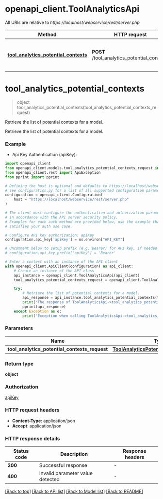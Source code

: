 # openapi_client.ToolAnalyticsApi

All URIs are relative to *https://localhost/webservice/rest/server.php*

Method | HTTP request | Description
------------- | ------------- | -------------
[**tool_analytics_potential_contexts**](ToolAnalyticsApi.md#tool_analytics_potential_contexts) | **POST** /tool_analytics_potential_contexts | Retrieve the list of potential contexts for a model.


# **tool_analytics_potential_contexts**
> object tool_analytics_potential_contexts(tool_analytics_potential_contexts_request)

Retrieve the list of potential contexts for a model.

Retrieve the list of potential contexts for a model.

### Example

* Api Key Authentication (apiKey):

```python
import openapi_client
from openapi_client.models.tool_analytics_potential_contexts_request import ToolAnalyticsPotentialContextsRequest
from openapi_client.rest import ApiException
from pprint import pprint

# Defining the host is optional and defaults to https://localhost/webservice/rest/server.php
# See configuration.py for a list of all supported configuration parameters.
configuration = openapi_client.Configuration(
    host = "https://localhost/webservice/rest/server.php"
)

# The client must configure the authentication and authorization parameters
# in accordance with the API server security policy.
# Examples for each auth method are provided below, use the example that
# satisfies your auth use case.

# Configure API key authorization: apiKey
configuration.api_key['apiKey'] = os.environ["API_KEY"]

# Uncomment below to setup prefix (e.g. Bearer) for API key, if needed
# configuration.api_key_prefix['apiKey'] = 'Bearer'

# Enter a context with an instance of the API client
with openapi_client.ApiClient(configuration) as api_client:
    # Create an instance of the API class
    api_instance = openapi_client.ToolAnalyticsApi(api_client)
    tool_analytics_potential_contexts_request = openapi_client.ToolAnalyticsPotentialContextsRequest() # ToolAnalyticsPotentialContextsRequest | 

    try:
        # Retrieve the list of potential contexts for a model.
        api_response = api_instance.tool_analytics_potential_contexts(tool_analytics_potential_contexts_request)
        print("The response of ToolAnalyticsApi->tool_analytics_potential_contexts:\n")
        pprint(api_response)
    except Exception as e:
        print("Exception when calling ToolAnalyticsApi->tool_analytics_potential_contexts: %s\n" % e)
```



### Parameters


Name | Type | Description  | Notes
------------- | ------------- | ------------- | -------------
 **tool_analytics_potential_contexts_request** | [**ToolAnalyticsPotentialContextsRequest**](ToolAnalyticsPotentialContextsRequest.md)|  | 

### Return type

**object**

### Authorization

[apiKey](../README.md#apiKey)

### HTTP request headers

 - **Content-Type**: application/json
 - **Accept**: application/json

### HTTP response details

| Status code | Description | Response headers |
|-------------|-------------|------------------|
**200** | Successful response |  -  |
**400** | Invalid parameter value detected |  -  |

[[Back to top]](#) [[Back to API list]](../README.md#documentation-for-api-endpoints) [[Back to Model list]](../README.md#documentation-for-models) [[Back to README]](../README.md)

